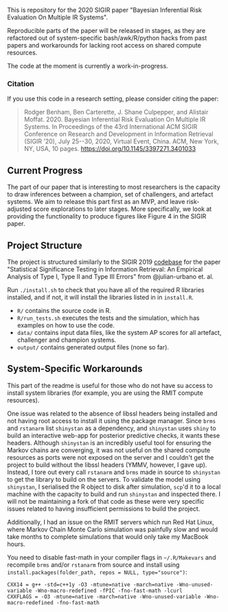 This is repository for the 2020 SIGIR paper "Bayesian Inferential
Risk Evaluation On Multiple IR Systems".

Reproducible parts of the paper will be released in stages, as they are 
refactored out of system-specific bash/awk/R/python hacks from past papers
and workarounds for lacking root access on shared compute resources.

The code at the moment is currently a work-in-progress.

### Citation

If you use this code in a research setting, please consider citing the paper:

> Rodger Benham, Ben Carterette, J. Shane Culpepper, and Alistair Moffat. 2020.
Bayesian Inferential Risk Evaluation On Multiple IR Systems. In Proceedings of
the 43rd International ACM SIGIR Conference on Research and Development in
Information Retrieval (SIGIR ’20), July 25--30, 2020, Virtual Event, China. ACM,
New York, NY, USA, 10 pages. https://doi.org/10.1145/3397271.3401033

## Current Progress

The part of our paper that is interesting to most researchers is the capacity
to draw inferences between a champion, set of challengers, and artefact systems.
We aim to release this part first as an MVP, and leave risk-adjusted score 
explorations to later stages.
More specifically, we look at providing the functionality to produce figures
like Figure 4 in the SIGIR paper.

## Project Structure

The project is structured similarly to the SIGIR 2019 [codebase](https://github.com/julian-urbano/sigir2019-statistical) 
for the paper "Statistical Significance Testing in Information Retrieval: 
An Empirical Analysis of Type I, Type II and Type III Errors" from @julian-urbano et. al.

Run `./install.sh` to check that you have all of the required R libraries installed,
and if not, it will install the libraries listed in in `install.R`.

* `R/` contains the source code in R.
* `R/run_tests.sh` executes the tests and the simulation, which has examples on how to use the code.
* `data/` contains input data files, like the system AP scores for all artefact, challenger and champion systems.
* `output/` contains generated output files (none so far).

## System-Specific Workarounds

This part of the readme is useful for those who do not have su access to 
install system libraries (for example, you are using the RMIT compute resources).

One issue was related to the absence of libssl headers being installed 
and not having root access to install it using the package manager. 
Since `brms` and `rstanarm` list `shinystan` as a dependency, and `shinystan`
uses `shiny` to build an interactive web-app for posterior predictive checks,
it wants these headers.
Although `shinystan` is an incredibly useful tool for ensuring the Markov chains
are converging, it was not useful on the shared compute resources as ports were 
not exposed on the server and I couldn't get the project to build without the
libssl headers (YMMV, however, I gave up). 
Instead, I tore out every call `rstanarm` and `brms` made in source to `shinystan`
to get the library to build on the servers.
To validate the model using `shinystan`, I serialised the R object to disk after
simulation, `scp`'d it to a local machine with the capacity to build and 
run `shinystan` and inspected there.
I will not be maintaining a fork of that code as these were very specific issues
related to having insufficient permissions to build the project.

Additionally, I had an issue on the RMIT servers which run Red Hat Linux, 
where Markov Chain Monte Carlo simulation was painfully slow and would take months to
complete simulations that would only take my MacBook hours.

You need to disable fast-math in your compiler flags in `~/.R/Makevars` and recompile
`brms` and/or `rstanarm` from source and install using `install.packages(folder_path, repos = NULL, type="source")`: 

```
CXX14 = g++ -std=c++1y -O3 -mtune=native -march=native -Wno-unused-variable -Wno-macro-redefined -fPIC -fno-fast-math -lcurl
CXXFLAGS = -O3 -mtune=native -march=native -Wno-unused-variable -Wno-macro-redefined -fno-fast-math
```
